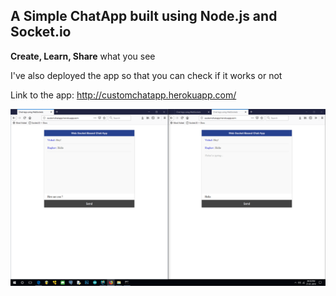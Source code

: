 ## A Simple ChatApp built using Node.js and Socket.io

**Create, Learn, Share** what you see

I've also deployed the app so that you can check if it works or not

Link to the app: http://customchatapp.herokuapp.com/

![Screenshot](screenshot.png)
